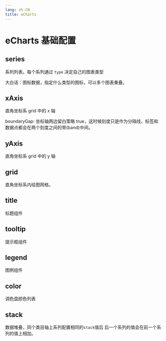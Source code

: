 ```yaml
---
lang: zh-CN
title: eCharts
---
```


# eCharts 基础配置

## series

系列列表。每个系列通过 `type` 决定自己的图表类型

大白话：图标数据，指定什么类型的图标，可以多个图表重叠。

## xAxis

直角坐标系 grid 中的 x 轴

boundaryGap: 坐标轴两边留白策略 true，这时候刻度只是作为分隔线，标签和数据点都会在两个刻度之间的带(band)中间。

## yAxis

直角坐标系 grid 中的 y 轴

## grid

直角坐标系内绘图网格。

## title

标题组件

## tooltip

提示框组件

## legend

图例组件

## color

调色盘颜色列表

## stack

数据堆叠，同个类目轴上系列配置相同的`stack`值后 后一个系列的值会在前一个系列的值上相加。
